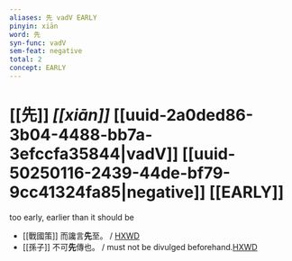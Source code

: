 ```yaml
---
aliases: 先 vadV EARLY
pinyin: xiān
word: 先
syn-func: vadV
sem-feat: negative
total: 2
concept: EARLY 
---
```

# [[先]] *[[xiān]]*  [[uuid-2a0ded86-3b04-4488-bb7a-3efccfa35844|vadV]] [[uuid-50250116-2439-44de-bf79-9cc41324fa85|negative]] [[EARLY]]
too early, earlier than it should be
 - [[戰國策]] 而讒言**先**至。
                     / [HXWD](https://hxwd.org/textview.html?location=KR2e0003_tls_332-1a.26)
 - [[孫子]] 不可**先**傳也。 / must not be divulged beforehand.[HXWD](https://hxwd.org/textview.html?location=KR3b0003_tls_001-5a.19)